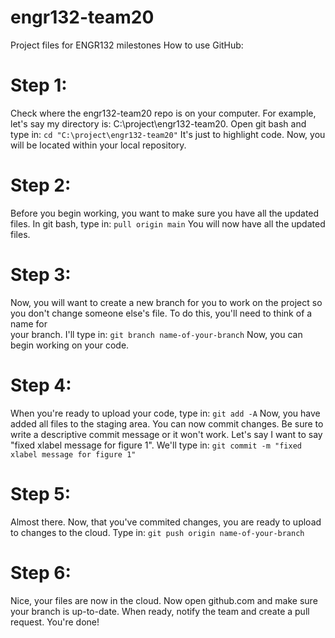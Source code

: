 # engr132-team20
Project files for ENGR132 milestones
How to use GitHub:
# Step 1:
   Check where the engr132-team20 repo is on your computer. For example, let's say my directory is: C:\project\engr132-team20. Open git bash and type in: 
   `cd "C:\project\engr132-team20"`
   It's just to highlight code. Now, you will be located within your local repository.
# Step 2:
   Before you begin working, you want to make sure you have all the updated files. In git bash, type in:
   `pull origin main`
   You will now have all the updated files.
# Step 3: 
   Now, you will want to create a new branch for you to work on the project so you don't change someone else's file. To do this, you'll need to think of a name for     
   your branch.  I'll type in: 
   `git branch name-of-your-branch`
   Now, you can begin working on your code.
# Step 4:
   When you're ready to upload your code, type in:
   `git add -A`
   Now, you have added all files to the staging area. You can now commit changes. Be sure to write a descriptive commit message or it won't work. Let's say I want 
   to say "fixed xlabel message for figure 1". We'll type in:
   `git commit -m "fixed xlabel message for figure 1"`
# Step 5:
   Almost there. Now, that you've commited changes, you are ready to upload to changes to the cloud. Type in:
   `git push origin name-of-your-branch`
# Step 6:
   Nice, your files are now in the cloud. Now open github.com and make sure your branch is up-to-date. When ready, notify the team and create a pull request. 
   You're done!
